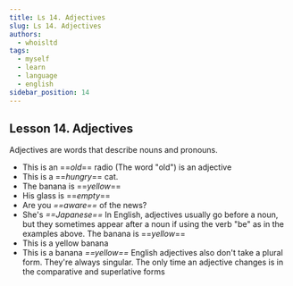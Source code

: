 ```yaml
---
title: Ls 14. Adjectives
slug: Ls 14. Adjectives
authors:
  - whoisltd
tags:
  - myself
  - learn
  - language
  - english
sidebar_position: 14
---
```


## Lesson 14. Adjectives

Adjectives are words that describe nouns and pronouns.

- This is an ==_old_== radio (The word "old") is an adjective
- This is a ==_hungry_== cat.
- The banana is ==_yellow_==
- His glass is ==_empty_==
- Are you _==aware==_ of the news?
- She's _==Japanese==_
  In English, adjectives usually go before a noun, but they sometimes appear after a noun if using the verb "be" as in the examples above. The banana is ==_yellow_==
- This is a yellow banana
- This is a banana _==yellow==_
  English adjectives also don't take a plural form. They're always singular. The only time an adjective changes is in the comparative and superlative forms
